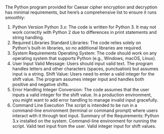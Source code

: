 The Python program provided for Caesar cipher encryption and decryption has minimal requirements, but here’s a comprehensive list to ensure it runs smoothly:

1. Python Version
Python 3.x: The code is written for Python 3. It may not work correctly with Python 2 due to differences in print statements and string handling.
2. Required Libraries
Standard Libraries: The code relies solely on Python's built-in libraries, so no additional libraries are required.
3. System Requirements
Operating System: The code should work on any operating system that supports Python (e.g., Windows, macOS, Linux).
4. User Input
Valid Message: Users should input valid text. The program handles letters and other characters (spaces, punctuation) but assumes input is a string.
Shift Value: Users need to enter a valid integer for the shift value. The program assumes integer input and handles both positive and negative shifts.
5. Error Handling
Integer Conversion: The code assumes that the user inputs a valid integer for the shift value. In a production environment, you might want to add error handling to manage invalid input gracefully.
6. Command Line Execution
The script is intended to be run in a command-line environment (terminal or command prompt) where users interact with it through text input.
Summary of the Requirements:
Python 3.x installed on the system.
Command-line environment for running the script.
Valid text input from the user.
Valid integer input for shift values.
